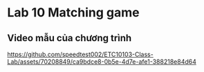 # Lab 10 Matching game

## Video mẫu của chương trình

https://github.com/speedtest002/ETC10103-Class-Lab/assets/70208849/ca9bdce8-0b5e-4d7e-afe1-388218e84d64

